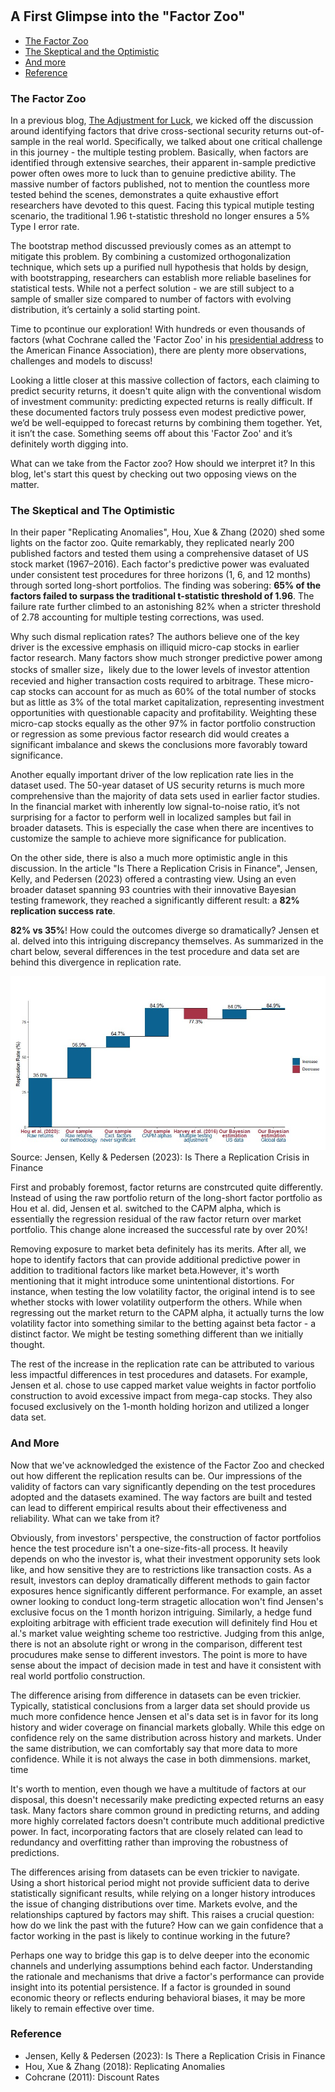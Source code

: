 #

## A First Glimpse into the "Factor Zoo"

- [The Factor Zoo](#crisis)
- [The Skeptical and the Optimistic](#two)
- [And more](#more)
- [Reference](#ref)

### The Factor Zoo <a name="crisis"></a>


In a previous blog, [The Adjustment for Luck](https://skybluerw.github.io/2024/06/26/luck-factor-zoo.html), we kicked off the discussion around identifying factors that drive cross-sectional security returns out-of-sample in the real world. Specifically, we talked about one critical challenge in this journey - the multiple testing problem. Basically, when factors are identified through extensive searches, their apparent in-sample predictive power often owes more to luck than to genuine predictive ability. The massive number of factors published, not to mention the countless more tested behind the scenes, demonstrates a quite exhaustive effort researchers have devoted to this quest. Facing this typical mutiple testing scenario, the traditional 1.96 t-statistic threshold no longer ensures a 5% Type I error rate. 

The bootstrap method discussed previously comes as an attempt to mitigate this problem. By combining a customized orthogonalization technique, which sets up a purified null hypothesis that holds by design, with bootstrapping, researchers can establish more reliable baselines for statistical tests. While not a perfect solution - we are still subject to a sample of smaller size compared to number of factors with evolving distribution, it’s certainly a solid starting point.

Time to pcontinue our exploration! With hundreds or even thousands of factors (what Cochrane called the 'Factor Zoo' in his [presidential address](https://www.nber.org/papers/w16972) to the American Finance Association), there are plenty more observations, challenges and models to discuss! 

Looking a little closer at this massive collection of factors, each claiming to predict security returns, it doesn't quite align with the conventional wisdom of investment community: predicting expected returns is really difficult. If these documented factors truly possess even modest predictive power, we’d be well-equipped to forecast returns by combining them together. Yet, it isn’t the case. Something seems off about this 'Factor Zoo' and it’s definitely worth digging into. 

What can we take from the Factor zoo? How should we interpret it? In this blog, let's start this quest by checking out two opposing views on the matter. 

### The Skeptical and The Optimistic <a name="two"></a>

In their paper "Replicating Anomalies", Hou, Xue & Zhang (2020) shed some lights on the factor zoo. Quite remarkably, they replicated nearly 200 published factors and tested them using a comprehensive dataset of US stock market (1967–2016). Each factor's predictive power was evaluated under consistent test procedures for three horizons (1, 6, and 12 months) through sorted long-short portfolios. The finding was sobering: **65% of the factors failed to surpass the traditional t-statistic threshold of 1.96**. The failure rate further climbed to an astonishing 82% when a stricter threshold of 2.78 accounting for multiple testing corrections, was used.

Why such dismal replication rates? The authors believe one of the key driver is the excessive emphasis on illiquid micro-cap stocks in earlier factor research. Many factors show much stronger predictive power among stocks of smaller size，likely due to the lower levels of investor attention recevied and higher transaction costs required to arbitrage. These micro-cap stocks can account for as much as 60% of the total number of stocks but as little as 3% of the total market capitalization, representing investment opportunities with questionable capacity and profitability. Weighting these micro-cap stocks equally as the other 97% in factor portfolio construction or regression as some previous factor research did would creates a significant imbalance and skews the conclusions more favorably toward significance.

Another equally important driver of the low replication rate lies in the dataset used. The 50-year dataset of US security returns is much more comprehensive than the majority of data sets used in earlier factor studies. In the financial market with inherently low signal-to-noise ratio, it’s not surprising for a factor to perform well in localized samples but fail in broader datasets. This is especially the case when there are incentives to customize the sample to achieve more significance for publication.

On the other side, there is also a much more optimistic angle in this discussion. In the article "Is There a Replication Crisis in Finance", Jensen, Kelly, and Pedersen (2023) offered a contrasting view. Using an even broader dataset spanning 93 countries with their innovative Bayesian testing framework, they reached a significantly different result: a **82% replication success rate**.

**82% vs 35%**! How could the outcomes diverge so dramatically? Jensen et al. delved into this intriguing discrepancy themselves. As summarized in the chart below, several differences in the test procedure and data set are behind this divergence in replication rate. 

![GDP](https://raw.githubusercontent.com/SkyBlueRW/SkyBlueRW.github.io/main/_posts/asset/replication.jpg)
Source: Jensen, Kelly & Pedersen (2023): Is There a Replication Crisis in Finance

First and probably foremost, factor returns are constrcuted quite differently. Instead of using the raw portfolio return of the long-short factor portfolio as Hou et al. did, Jensen et al. switched to the CAPM alpha, which is essentially the regression residual of the raw factor return over market portfolio. This change alone increased the successful rate by over 20%! 

Removing exposure to market beta definitely has its merits. After all, we hope to identify factors that can provide additional predictive power in addition to traditional factors like market beta.However, it's worth mentioning that it might introduce some unintentional distortions. For instance, when testing the low volatility factor, the original intend is to see whether stocks with lower volatility outperform the others. While when regressing out the market return to the CAPM alpha, it actually turns the low volatility factor into something similar to the betting against beta factor - a distinct factor. We might be testing something different than we initially thought.

The rest of the increase in the replication rate can be attributed to various less impactful differences in test procedures and datasets. For example, Jensen et al. chose to use capped market value weights in factor portfolio construction to avoid excessive impact from mega-cap stocks. They also focused exclusively on the 1-month holding horizon and utilized a longer data set. 

### And More <a name="more"></a>

Now that we've acknowledged the existence of the Factor Zoo and checked out how different the replication results can be. Our impressions of the validity of factors can vary significantly depending on the test procedures adopted and the datasets examined. The way factors are built and tested can lead to different empirical results about their effectiveness and reliability. What can we take from it?

Obviously, from investors' perspective, the construction of factor portfolios hence the test procedure isn't a one-size-fits-all process. It heavily depends on who the investor is, what their investment opporunity sets look like, and how sensitive they are to restrictions like transaction costs. As a result, investors can deploy dramatically different methods to gain factor exposures hence significantly different performance. For example, an asset owner looking to conduct long-term stragetic allocation won't find Jensen's exclusive focus on the 1 month horizon intriguing. Similarly, a hedge fund exploiting arbitrage with efficient trade execution will definitely find Hou et al.'s market value weighting scheme too restrictive. Judging from this anlge, there is not an absolute right or wrong in the comparison, different test procudures make sense to different investors. The point is more to have sense about the impact of decision made in test and have it consistent with real world portfolio construction. 

The difference arising from difference in datasets can be even trickier. Typically, statistical conclusions from a larger data set should provide us much more confidence hence Jensen et al's data set is in favor for its long history and wider coverage on financial markets globally. While this edge on confidence rely on the same distribution across history and markets. Under the same distribution, we can comfortably say that more data to more confidence. While it is not always the case in both dimmensions. market, time 

It's worth to mention, even though we have a multitude of factors at our disposal, this doesn't necessarily make predicting expected returns an easy task. Many factors share common ground in predicting returns, and adding more highly correlated factors doesn't contribute much additional predictive power. In fact, incorporating factors that are closely related can lead to redundancy and overfitting rather than improving the robustness of predictions.

The differences arising from datasets can be even trickier to navigate. Using a short historical period might not provide sufficient data to derive statistically significant results, while relying on a longer history introduces the issue of changing distributions over time. Markets evolve, and the relationships captured by factors may shift. This raises a crucial question: how do we link the past with the future? How can we gain confidence that a factor working in the past is likely to continue working in the future?

Perhaps one way to bridge this gap is to delve deeper into the economic channels and underlying assumptions behind each factor. Understanding the rationale and mechanisms that drive a factor's performance can provide insight into its potential persistence. If a factor is grounded in sound economic theory or reflects enduring behavioral biases, it may be more likely to remain effective over time.


### Reference <a name="ref"></a>
- Jensen, Kelly & Pedersen (2023): Is There a Replication Crisis in Finance
- Hou, Xue & Zhang (2018): Replicating Anomalies
- Cohcrane (2011): Discount Rates
